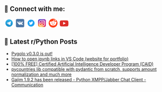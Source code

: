 ## 🔎 Connect with me:
[<img src="https://github.com/bullbesh/bullbesh/blob/main/images/Telegram.png" width="32" height="32" />](https://t.me/bullbesh)
[<img src="https://github.com/bullbesh/bullbesh/blob/main/images/VK.png" width="32" height="32" />](https://vk.com/bullbesh)
[<img src="https://github.com/bullbesh/bullbesh/blob/main/images/Twitter.png" width="32" height="32" />](https://twitter.com/bullbesh1)
[<img src="https://github.com/bullbesh/bullbesh/blob/main/images/Instagram.png" width="32" height="32" />](https://www.instagram.com/bullbesh)
[<img src="https://github.com/bullbesh/bullbesh/blob/main/images/Reddit.png" width="32" height="32" />](https://www.reddit.com/user/bullbesh)
[<img src="https://github.com/bullbesh/bullbesh/blob/main/images/YouTube.png" width="32" height="32" />](https://www.youtube.com/channel/UCtfjRs6uzgq5mfm8S06WTcg)

## 📕 Latest r/Python Posts
<!-- BLOG-POST-LIST:START -->
- [Pygolo v0.3.0 is out!](https://www.reddit.com/r/Python/comments/1e80kd6/pygolo_v030_is_out/)
- [How to open ipynb links in VS Code &lpar;website for portfolio&rpar;](https://www.reddit.com/r/Python/comments/1e7zoen/how_to_open_ipynb_links_in_vs_code_website_for/)
- [[100% FREE] Certified Artificial Intelligence Developer Program &lpar;CAID&rpar;](https://www.reddit.com/r/Python/comments/1e7ym9m/100_free_certified_artificial_intelligence/)
- [pycountries lib compatible with pydantic from scratch, supports amount normalization and much more](https://www.reddit.com/r/Python/comments/1e7y003/pycountries_lib_compatible_with_pydantic_from/)
- [Gajim 1.9.2 has been released - Python XMPP/Jabber Chat Client - Communication](https://www.reddit.com/r/Python/comments/1e7sttb/gajim_192_has_been_released_python_xmppjabber/)
<!-- BLOG-POST-LIST:END -->
